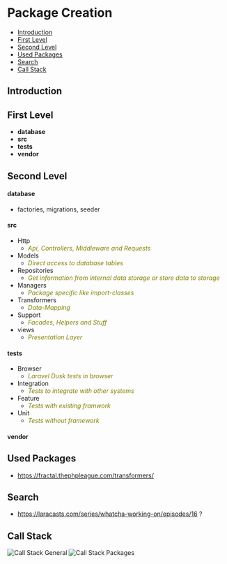 # Package Creation

- [Introduction](#introduction)
- [First Level](#first-level)
- [Second Level](#second-level)
- [Used Packages](#used-packages)
- [Search](#search)
- [Call Stack](#call-stack)

<a name="introduction"></a>
## Introduction

<a name="first-level"></a>
## First Level
- **database**
- **src**
- **tests**
- **vendor**

<a name="second-level"></a>
## Second Level
#### **database**
- factories, migrations, seeder

#### **src**
- Http
	- <em style="color:olive;">Api, Controllers, Middleware and Requests</em>
- Models
	- <em style="color:olive;">Direct access to database tables</em>
- Repositories
	- <em style="color:olive;">Get information from internal data storage or store data to storage</em>
- Managers
	- <em style="color:olive;">Package specific like import-classes</em>
- Transformers
	- <em style="color:olive;">Data-Mapping</em>
- Support
	- <em style="color:olive;">Facades, Helpers and Stuff</em>  
- views
	- <em style="color:olive;">Presentation Layer</em>
  
#### **tests**
- Browser
	- <em style="color:olive;">Laravel Dusk tests in browser</em>
- Integration
	- <em style="color:olive;">Tests to integrate with other systems</em>  
- Feature
	- <em style="color:olive;">Tests with existing framwork</em>
- Unit
	- <em style="color:olive;">Tests without framework</em>

#### **vendor**

<a name="used-packages"></a>
## Used Packages
- https://fractal.thephpleague.com/transformers/

<a name="search"></a>
## Search
- https://laracasts.com/series/whatcha-working-on/episodes/16 ?

<a name="call-stack"></a>
## Call Stack
![Call Stack General](https://github.com/laragento/docs/images/CallStackGeneral_v0.1.jpg)
![Call Stack Packages](https://github.com/laragento/docs/images/CallStackPackages_v0.1.jpg)